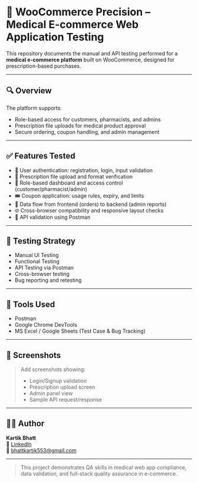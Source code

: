 # 💊 WooCommerce Precision – Medical E-commerce Web Application Testing

This repository documents the manual and API testing performed for a **medical e-commerce platform** built on WooCommerce, designed for prescription-based purchases.

---

## 🔍 Overview

The platform supports:
- Role-based access for customers, pharmacists, and admins
- Prescription file uploads for medical product approval
- Secure ordering, coupon handling, and admin management

---

## ✅ Features Tested

- 🔐 User authentication: registration, login, input validation
- 🧾 Prescription file upload and format verification
- 🎯 Role-based dashboard and access control (customer/pharmacist/admin)
- 🎟 Coupon application: usage rules, expiry, and limits
- 🔄 Data flow from frontend (orders) to backend (admin reports)
- 🌐 Cross-browser compatibility and responsive layout checks
- 📡 API validation using Postman

---

## 🧪 Testing Strategy

- Manual UI Testing
- Functional Testing
- API Testing via Postman
- Cross-browser testing
- Bug reporting and retesting

---

## 📎 Tools Used

- Postman
- Google Chrome DevTools
- MS Excel / Google Sheets (Test Case & Bug Tracking)

---

## 📸 Screenshots

> Add screenshots showing:
> - Login/Signup validation
> - Prescription upload screen
> - Admin panel view
> - Sample API request/response

---

## 👨‍💻 Author

**Kartik Bhatt**  
🔗 [LinkedIn](https://www.linkedin.com/in/yourlinkedinURL)  
📧 bhattkartik553@gmail.com

---

> This project demonstrates QA skills in medical web app compliance, data validation, and full-stack quality assurance in e-commerce.